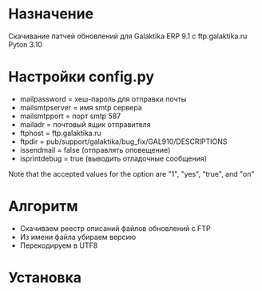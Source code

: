 # Назначение
Скачивание патчей обновлений для Galaktika ERP 9.1 с ftp.galaktika.ru
Pyton 3.10

# Настройки config.py

* mailpassword = хеш-пароль для отправки почты 
* mailsmtpserver = имя smtp сервера
* mailsmtpport = порт smtp 587
* mailadr = почтовый ящик отправителя
* ftphost = ftp.galaktika.ru
* ftpdir = pub/support/galaktika/bug_fix/GAL910/DESCRIPTIONS
* issendmail = false (отправлять оповещение)
* isprintdebug = true (выводить отладочные сообщения)

Note that the accepted values for the option are "1", "yes", "true", and "on"

# Алгоритм
* Скачиваем реестр описаний файлов обновлений с FTP
* Из имени файла убираем версию
* Перекодируем в UTF8

# Установка

